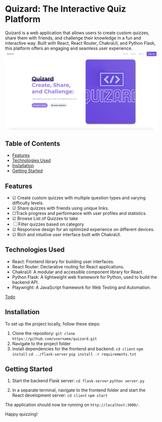 # Quizard: The Interactive Quiz Platform

Quizard is a web application that allows users to create custom quizzes, share them with friends, and challenge their knowledge in a fun and interactive way. Built with React, React Router, ChakraUI, and Python Flask, this platform offers an engaging and seamless user experience.
<img src='homepage.png' max-width='300px'></img>
## Table of Contents
- [Features](#features)
- [Technologies Used](#technologies-used)
- [Installation](#installation)
- [Getting Started](#getting-started)

## Features
- &#9745; Create custom quizzes with multiple question types and varying difficulty levels.
- &#9745; Share quizzes with friends using unique links.
- &#x2610;Track progress and performance with user profiles and statistics.
- &#9745; Browse List of Quizzes to take
- &#x2610; Filter quizzes based on category
- &#9745; Responsive design for an optimized experience on different devices.
- &#9745; Rich and intuitive user interface built with ChakraUI.

## Technologies Used
- React: Frontend library for building user interfaces.
- React Router: Declarative routing for React applications.
- ChakraUI: A modular and accessible component library for React.
- Python Flask: A lightweight web framework for Python, used to build the backend API.
- Playwright: A JavaScript framework for Web Testing and Automation.

[Todo](TODO.md)

## Installation
To set up the project locally, follow these steps:

1. Clone the repository:
`git clone https://github.com/username/quizard.git`
2. Navigate to the project folder
3. Install dependencies for the frontend and backend:
`cd client`
`npm install`
`cd ../flask-server`
`pip install -r requirements.txt`

## Getting Started
1. Start the backend Flask server:
`cd flask-server`
`python server.py`

2. In a separate terminal, navigate to the frontend folder and start the React development server:
`cd client`
`npm start`

The application should now be running on `http://localhost:3000/`.

Happy quizzing!


